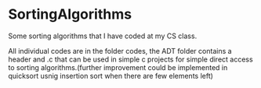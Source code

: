 # SortingAlgorithms
Some sorting algorithms that I have coded at my CS class.

All individual codes are in the folder codes, the ADT folder contains a header and .c that can be used in simple c projects
for simple direct access to sorting algorithms.(further improvement could be implemented in quicksort usnig insertion sort when there are few elements left)
